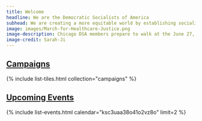 ```yaml
---
title: Welcome
headline: We are the Democratic Socialists of America
subhead: We are creating a more equitable world by establishing socialism as a political force. We believe our governments and economy should operate, through social ownership, for the benefit of all.
image: images/March-for-Healthcare-Justice.png
image-description: Chicago DSA members prepare to walk at the June 27, 2020 March for Healthcare Justice.
image-credit: Sarah-Ji
---
```


## [Campaigns](campaigns)

{% include list-tiles.html collection="campaigns" %}

## [Upcoming Events](events)

{% include list-events.html calendar="ksc3uaa38o41o2vz8o" limit=2 %}
